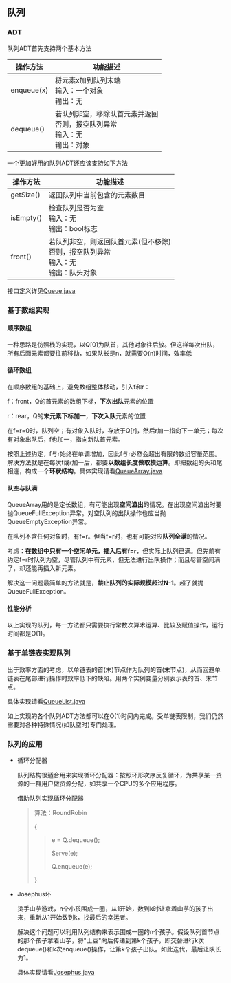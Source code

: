 ## 队列

### ADT

队列ADT首先支持两个基本方法

| 操作方法   | 功能描述                                                     |
| ---------- | ------------------------------------------------------------ |
| enqueue(x) | 将元素x加到队列末端<br>输入：一个对象<br>输出：无            |
| dequeue()  | 若队列非空，移除队首元素并返回<br>否则，报空队列异常<br>输入：无<br>输出：对象 |

一个更加好用的队列ADT还应该支持如下方法

| 操作方法  | 功能描述                                                     |
| --------- | ------------------------------------------------------------ |
| getSize() | 返回队列中当前包含的元素数目                                 |
| isEmpty() | 检查队列是否为空<br>输入：无<br>输出：bool标志               |
| front()   | 若队列非空，则返回队首元素(但不移除)<br>否则，报空队列异常<br>输入：无<br>输出：队头对象 |

接口定义详见[Queue.java](../../java/dsa/queue/Queue.java)

### 基于数组实现

#### 顺序数组

一种思路是仿照栈的实现，以Q[0]为队首，其他对象往后放。但这样每次出队，所有后面元素都要往前移动，如果队长是n，就需要O(n)时间，效率低

#### 循环数组

在顺序数组的基础上，避免数组整体移动，引入f和r：

f：front，Q的首元素的数组下标，**下次出队**元素的位置

r：rear，Q的**末元素下标加一**，**下次入队**元素的位置

在f=r=0时，队列空；有对象入队时，存放于Q[r]，然后r加一指向下一单元；每次有对象出队后，f也加一，指向新队首元素。

按照上述约定，f与r始终在单调增加，因此f与r必然会超出有限的数组容量范围。解决方法就是在每次f或r加一后，都要**以数组长度做取模运算**。即把数组的头和尾相连，构成一个**环状结构**。具体实现请看[QueueArray.java](../../java/dsa/queue/array/QueueArray.java)

#### 队空与队满

QueueArray用的是定长数组，有可能出现**空间溢出**的情况。在出现空间溢出时要抛QueueFullException异常。对空队列的出队操作也应当抛QueueEmptyException异常。

在队列不含任何对象时，有f=r。但当f=r时，也有可能对应**队列全满**的情况。

考虑：**在数组中只有一个空闲单元，插入后有f=r**，但实际上队列已满。但先前有约定f=r时队列为空，尽管队列中有元素，但无法进行出队操作；而且尽管空间满了，却还能再插入新元素。

解决这一问题最简单的方法就是，**禁止队列的实际规模超过N-1**。超了就抛QueueFullException。

#### 性能分析

以上实现的队列，每一方法都只需要执行常数次算术运算、比较及赋值操作，运行时间都是O(1)。

### 基于单链表实现队列

出于效率方面的考虑，以单链表的首(末)节点作为队列的首(末节点)，从而回避单链表在尾部进行操作时效率低下的缺陷。用两个实例变量分别表示表的首、末节点。

具体实现请看[QueueList.java](../../java/dsa/queue/list/QueueList.java)

如上实现的各个队列ADT方法都可以在O(1)时间内完成。受单链表限制，我们仍然需要对各种特殊情况(如队空时)专门处理。

### 队列的应用

* 循环分配器

    队列结构很适合用来实现循环分配器：按照环形次序反复循环，为共享某一资源的一群用户做资源分配，如共享一个CPU的多个应用程序。

    借助队列实现循环分配器

    > 算法：RoundRobin
    >
    > {
    >
    > > e = Q.dequeue();
    > >
    > > Serve(e);
    > >
    > > Q.enqueue(e);
    >
    > }

* Josephus环

    烫手山芋游戏，n个小孩围成一圈，从1开始，数到k时让拿着山芋的孩子出来，重新从1开始数到k，找最后的幸运者。

    解决这个问题可以利用队列结构来表示围成一圈的n个孩子。假设队列首节点的那个孩子拿着山芋，将"土豆"向后传递到第k个孩子，即交替进行k次dequeue()和k次enqueue()操作，让第k个孩子出队。如此迭代，最后让队长为1。

    具体实现请看[Josephus.java](../../java/dsa/queue/array/occasion/Josephus.java)